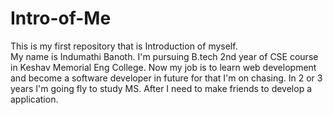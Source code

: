 # Intro-of-Me
This is my first repository that is Introduction of myself.
<br>
My name is Indumathi Banoth. I'm pursuing B.tech 2nd year of CSE course in Keshav Memorial Eng College.
Now my job is to learn web development and become a software developer in future for that I'm  on chasing.
In 2 or 3 years I'm going fly to study MS. After I need to make friends to develop a application.
